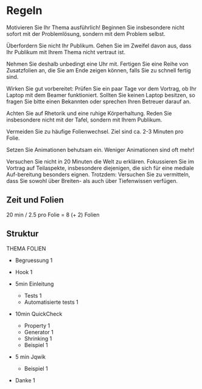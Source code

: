 # Regeln

Motivieren Sie Ihr Thema ausführlich! Beginnen Sie insbesondere nicht sofort mit der Problemlösung, sondern mit dem Problem selbst.

Überfordern Sie nicht Ihr Publikum. Gehen Sie im Zweifel davon aus, dass Ihr Publikum mit Ihrem Thema nicht vertraut ist.

Nehmen Sie deshalb unbedingt eine Uhr mit. Fertigen Sie eine Reihe von Zusatzfolien an, die Sie am Ende zeigen können, falls Sie zu schnell fertig sind.

Wirken Sie gut vorbereitet: Prüfen Sie ein paar Tage vor dem Vortrag, ob Ihr Laptop mit dem Beamer funktioniert. Sollten Sie keinen Laptop besitzen, so fragen Sie bitte einen Bekannten oder sprechen Ihren Betreuer darauf an.

Achten Sie auf Rhetorik und eine ruhige Körperhaltung. Reden Sie insbesondere nicht mit der Tafel, sondern mit Ihrem Publikum.

Vermeiden Sie zu häufige Folienwechsel. Ziel sind ca. 2-3 Minuten pro Folie.

Setzen Sie Animationen behutsam ein. Weniger Animationen sind oft mehr!

Versuchen Sie nicht in 20 Minuten die Welt zu erklären. Fokussieren Sie im Vortrag auf Teilaspekte, insbesondere diejenigen, die sich für eine mediale Auf-bereitung besonders eignen. Trotzdem: Versuchen Sie zu vermitteln, dass Sie sowohl über Breiten- als auch über Tiefenwissen verfügen.

## Zeit und Folien
20 min / 2.5 pro Folie = 8 (+ 2) Folien

## Struktur

THEMA                           FOLIEN

- Begruessung                   1

- Hook                          1

- 5min Einleitung               
    - Tests                     1
    - Automatisierte tests      1

- 10min QuickCheck
    - Property                  1
    - Generator                 1
    - Shrinking                 1
    - Beispiel                  1

- 5 min Jqwik
    - Beispiel                  1

- Danke                         1